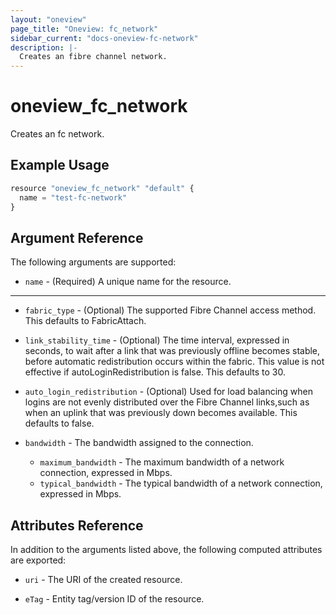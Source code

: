 ```yaml
---
layout: "oneview"
page_title: "Oneview: fc_network"
sidebar_current: "docs-oneview-fc-network"
description: |-
  Creates an fibre channel network.
---
```


# oneview\_fc\_network

Creates an fc network.

## Example Usage

```js
resource "oneview_fc_network" "default" {
  name = "test-fc-network"
}
```

## Argument Reference

The following arguments are supported: 

* `name` - (Required) A unique name for the resource.

- - -

* `fabric_type` - (Optional) The supported Fibre Channel access method. 
  This defaults to FabricAttach.
  
* `link_stability_time` - (Optional) The time interval, expressed in seconds, to 
wait after a link that was previously offline becomes stable, before automatic redistribution occurs within the fabric. 
This value is not effective if autoLoginRedistribution is false.
This defaults to 30.

* `auto_login_redistribution` - (Optional) Used for load balancing when logins are not 
evenly distributed over the Fibre Channel links,such as when an uplink that was previously down becomes available. 
This defaults to false.

* `bandwidth` - The bandwidth assigned to the connection. 
  *  `maximum_bandwidth` - The maximum bandwidth of a network connection, expressed in Mbps.
  *  `typical_bandwidth` - The typical bandwidth of a network connection, expressed in Mbps.

## Attributes Reference

In addition to the arguments listed above, the following computed attributes are exported:

* `uri` - The URI of the created resource.

* `eTag` - Entity tag/version ID of the resource.
